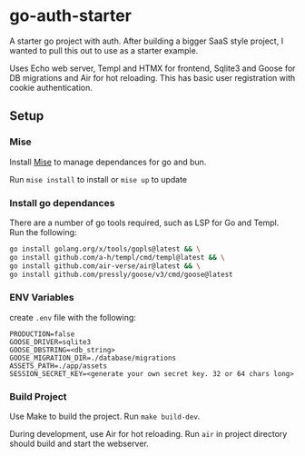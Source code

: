 # go-auth-starter
A starter go project with auth. After building a bigger SaaS style project, I wanted to pull this out to use as a starter example.

Uses Echo web server, Templ and HTMX for frontend, Sqlite3 and Goose for DB migrations and Air for hot reloading. This has basic user registration with cookie authentication.

## Setup

### Mise
Install [Mise](https://mise.jdx.dev/) to manage dependances for go and bun.

Run `mise install` to install or `mise up` to update

### Install go dependances
There are a number of go tools required, such as LSP for Go and Templ. Run the following:
```bash
go install golang.org/x/tools/gopls@latest && \
go install github.com/a-h/templ/cmd/templ@latest && \
go install github.com/air-verse/air@latest && \
go install github.com/pressly/goose/v3/cmd/goose@latest
```


### ENV Variables
create `.env` file with the following:

```
PRODUCTION=false
GOOSE_DRIVER=sqlite3
GOOSE_DBSTRING=<db_string>
GOOSE_MIGRATION_DIR=./database/migrations
ASSETS_PATH=./app/assets
SESSION_SECRET_KEY=<generate your own secret key. 32 or 64 chars long>
```

### Build Project
Use Make to build the project. Run `make build-dev`.

During development, use Air for hot reloading. Run `air` in project directory should build and start the webserver.
